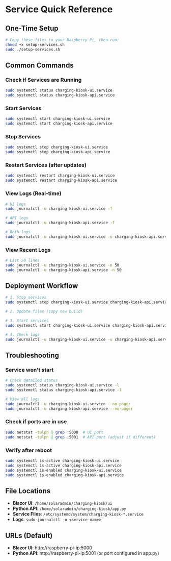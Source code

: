 # Service Quick Reference

## One-Time Setup

```bash
# Copy these files to your Raspberry Pi, then run:
chmod +x setup-services.sh
sudo ./setup-services.sh
```

## Common Commands

### Check if Services are Running
```bash
sudo systemctl status charging-kiosk-ui.service
sudo systemctl status charging-kiosk-api.service
```

### Start Services
```bash
sudo systemctl start charging-kiosk-ui.service
sudo systemctl start charging-kiosk-api.service
```

### Stop Services
```bash
sudo systemctl stop charging-kiosk-ui.service
sudo systemctl stop charging-kiosk-api.service
```

### Restart Services (after updates)
```bash
sudo systemctl restart charging-kiosk-ui.service
sudo systemctl restart charging-kiosk-api.service
```

### View Logs (Real-time)
```bash
# UI logs
sudo journalctl -u charging-kiosk-ui.service -f

# API logs
sudo journalctl -u charging-kiosk-api.service -f

# Both logs
sudo journalctl -u charging-kiosk-ui.service -u charging-kiosk-api.service -f
```

### View Recent Logs
```bash
# Last 50 lines
sudo journalctl -u charging-kiosk-ui.service -n 50
sudo journalctl -u charging-kiosk-api.service -n 50
```

## Deployment Workflow

```bash
# 1. Stop services
sudo systemctl stop charging-kiosk-ui.service charging-kiosk-api.service

# 2. Update files (copy new build)

# 3. Start services
sudo systemctl start charging-kiosk-ui.service charging-kiosk-api.service

# 4. Check logs
sudo journalctl -u charging-kiosk-ui.service -u charging-kiosk-api.service -f
```

## Troubleshooting

### Service won't start
```bash
# Check detailed status
sudo systemctl status charging-kiosk-ui.service -l
sudo systemctl status charging-kiosk-api.service -l

# View all logs
sudo journalctl -u charging-kiosk-ui.service --no-pager
sudo journalctl -u charging-kiosk-api.service --no-pager
```

### Check if ports are in use
```bash
sudo netstat -tulpn | grep :5000  # UI port
sudo netstat -tulpn | grep :5001  # API port (adjust if different)
```

### Verify after reboot
```bash
sudo systemctl is-active charging-kiosk-ui.service
sudo systemctl is-active charging-kiosk-api.service
sudo systemctl is-enabled charging-kiosk-ui.service
sudo systemctl is-enabled charging-kiosk-api.service
```

## File Locations

- **Blazor UI**: `/home/solaradmin/charging-kiosk/ui`
- **Python API**: `/home/solaradmin/charging-kiosk/app.py`
- **Service Files**: `/etc/systemd/system/charging-kiosk-*.service`
- **Logs**: `sudo journalctl -u <service-name>`

## URLs (Default)

- **Blazor UI**: http://raspberry-pi-ip:5000
- **Python API**: http://raspberry-pi-ip:5001 (or port configured in app.py)

